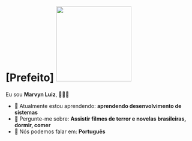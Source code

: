 # [Prefeito] <img src="https://media.tenor.com/NIToEyu9Uv0AAAAM/joaocampos-jo%C3%A3ocampos.gif" width="200px">

Eu sou <strong>Marvyn Luiz</strong>,<strong></strong> 👨🏻‍💻 

- 🚀 Atualmente estou aprendendo: <strong>aprendendo desenvolvimento de sistemas</strong> 
- 💬 Pergunte-me sobre: <strong>Assistir filmes de terror e novelas brasileiras, dormir, comer</strong>
- 📣 Nós podemos falar em: <strong>Português</strong>
